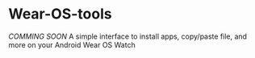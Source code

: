 # Wear-OS-tools
*COMMING SOON*  A simple interface to install apps, copy/paste file, and more on your Android Wear OS Watch
